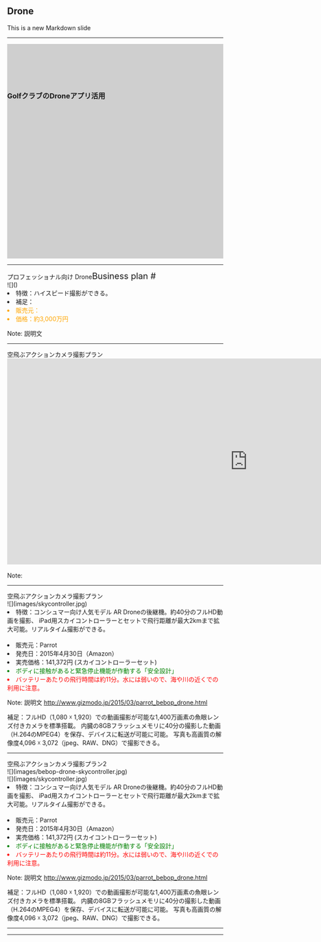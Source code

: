 ##  Drone

This is a new Markdown slide


---

<div style="virtical-align:middle;height:500px;background-size:100%;background-image:url('images/golf-course.jpg');
">
<div style="width:100%;height:100%;background-color: rgba(100, 100, 100, 0.3);">
<br>
<br>
<br>
<br>
<br>
<div class="shadow"><h3>GolfクラブのDroneアプリ活用</h></div>
<h4></h4>
</div>
</div>

---


<div class="title">プロフェッショナル向け Drone<span style="font-size:20px;">Business plan #</span></div>

<div class="frame">
<div class="right">
<div class="shadow">
![]()
</div>
</div>

<div class="left">
<li>特徴：ハイスピード撮影ができる。</li>
<li>補足：</li>
<li style="color:orange">販売元：</li>
<li style="color:orange">価格：約3,000万円</li>
</div>



</div>

Note: 説明文


---

<div class="title">空飛ぶアクションカメラ撮影プラン</div>
<iframe width="1120" height="480" src="https://www.youtube.com/embed/WUpmPUcnuBY?rel=0&hd=1&showinfo=0&theme=light&autohide=1&loop=1" frameborder="0" allowfullscreen></iframe>

Note:

---

<div class="title">空飛ぶアクションカメラ撮影プラン</div>

<div class="frame">

<div class="right">
<div class="shadow">
</div>

<div class="shadow">
![](images/skycontroller.jpg)
</div>
</div>

<div class="left">
<li>特徴：コンシュマー向け人気モデル AR Droneの後継機。約40分のフルHD動画を撮影、
iPad用スカイコントローラーとセットで飛行距離が最大2kmまで拡大可能。リアルタイム撮影ができる。</li>
<br>
<li>販売元：Parrot</li>
<li>発売日：2015年4月30日（Amazon）</li>
<li>実売価格：141,372円 (スカイコントローラーセット)</li>
<li style="color:green">ボディに接触があると緊急停止機能が作動する「安全設計」</li>
<li style="color:red">バッテリーあたりの飛行時間は約11分。水には弱いので、海や川の近くでの利用に注意。</li>
</div>

</div>

Note: 説明文
http://www.gizmodo.jp/2015/03/parrot_bebop_drone.html

補足：フルHD（1,080 ☓ 1,920）での動画撮影が可能な1,400万画素の魚眼レンズ付きカメラを標準搭載。
内臓の8GBフラッシュメモリに40分の撮影した動画（H.264のMPEG4）を保存、デバイスに転送が可能に可能。
写真も高画質の解像度4,096 ☓ 3,072（jpeg、RAW、DNG）で撮影できる。




---

<div class="title">空飛ぶアクションカメラ撮影プラン2</div>

<div class="frame">
<div class="right">
<div class="shadow">
![](images/bebop-drone-skycontroller.jpg)
</div>
<div class="shadow">
![](images/skycontroller.jpg)
</div>
</div>

<div class="left">
<li>特徴：コンシュマー向け人気モデル AR Droneの後継機。約40分のフルHD動画を撮影、
iPad用スカイコントローラーとセットで飛行距離が最大2kmまで拡大可能。リアルタイム撮影ができる。</li>
<br>
<li>販売元：Parrot</li>
<li>発売日：2015年4月30日（Amazon）</li>
<li>実売価格：141,372円 (スカイコントローラーセット)</li>
<li style="color:green">ボディに接触があると緊急停止機能が作動する「安全設計」</li>
<li style="color:red">バッテリーあたりの飛行時間は約11分。水には弱いので、海や川の近くでの利用に注意。</li>
</div>

</div>

Note: 説明文
http://www.gizmodo.jp/2015/03/parrot_bebop_drone.html

補足：フルHD（1,080 ☓ 1,920）での動画撮影が可能な1,400万画素の魚眼レンズ付きカメラを標準搭載。
内臓の8GBフラッシュメモリに40分の撮影した動画（H.264のMPEG4）を保存、デバイスに転送が可能に可能。
写真も高画質の解像度4,096 ☓ 3,072（jpeg、RAW、DNG）で撮影できる。

---


---
